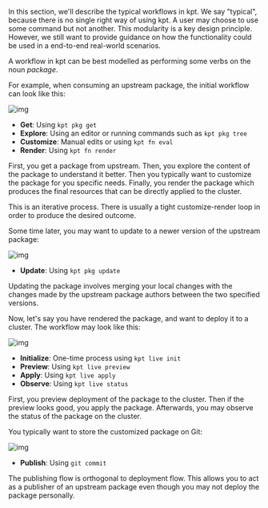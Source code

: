 In this section, we'll describe the typical workflows in kpt. We say "typical", because there is no
single right way of using kpt. A user may choose to use some command but not another. This
modularity is a key design principle. However, we still want to provide guidance on how the
functionality could be used in a end-to-end real-world scenarios.

A workflow in kpt can be best modelled as performing some verbs on the noun _package_.

For example, when consuming an upstream package, the initial workflow can look like this:

![img](/static/images/lifecycle/flow1.svg)

- **Get**: Using `kpt pkg get`
- **Explore**: Using an editor or running commands such as `kpt pkg tree`
- **Customize**: Manual edits or using `kpt fn eval`
- **Render**: Using `kpt fn render`

First, you get a package from upstream. Then, you explore the content of the package to understand
it better. Then you typically want to customize the package for you specific needs. Finally, you
render the package which produces the final resources that can be directly applied to the cluster.

This is an iterative process. There is usually a tight customize-render loop in order to produce
the desired outcome.

Some time later, you may want to update to a newer version of the upstream package:

![img](/static/images/lifecycle/flow2.svg)

- **Update**: Using `kpt pkg update`

Updating the package involves merging your local changes with the changes made by the upstream
package authors between the two specified versions.

Now, let's say you have rendered the package, and want to deploy it to a cluster. The workflow
may look like this:

![img](/static/images/lifecycle/flow3.svg)

- **Initialize**: One-time process using `kpt live init`
- **Preview**: Using `kpt live preview`
- **Apply**: Using `kpt live apply`
- **Observe**: Using `kpt live status`

First, you preview deployment of the package to the cluster. Then if the preview looks good,
you apply the package. Afterwards, you may observe the status of the package on the cluster.

You typically want to store the customized package on Git:

![img](/static/images/lifecycle/flow3.svg)

- **Publish**: Using `git commit`

The publishing flow is orthogonal to deployment flow. This allows you to act as a publisher of an
upstream package even though you may not deploy the package personally.
